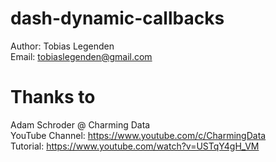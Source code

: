 # dash-dynamic-callbacks
Author: Tobias Legenden \
Email: tobiaslegenden@gmail.com
# Thanks to
Adam Schroder @ Charming Data \
YouTube Channel: https://www.youtube.com/c/CharmingData \
Tutorial: https://www.youtube.com/watch?v=USTqY4gH_VM
